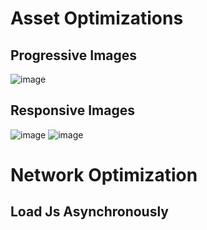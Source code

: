 # Asset Optimizations 

## Progressive Images
![image](https://user-images.githubusercontent.com/32347879/195004746-68a84d31-b1be-4798-9028-f6c411c862b8.png)

## Responsive Images
![image](https://user-images.githubusercontent.com/32347879/195420662-2e4e7704-fc57-4e2d-87a4-40368003bba8.png)
![image](https://user-images.githubusercontent.com/32347879/195491730-658227b0-506d-46d3-b655-fdf2490aad95.png)

# Network Optimization
## Load Js Asynchronously
